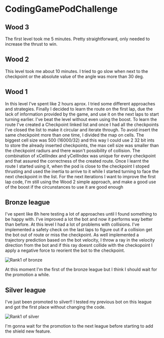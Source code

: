 # CodingGamePodChallenge

Wood 3
--------------------------------------------------------------------------------------------------------------------------------------------------------------------------------
The first level took me 5 minutes. Pretty straightforward, only needed to increase the thrust to win.

Wood 2
--------------------------------------------------------------------------------------------------------------------------------------------------------------------------------

This level took me about 10 minutes. I tried to go slow when next to the checkpoint or the absolute value of the angle was more than 30 deg.

Wood 1
--------------------------------------------------------------------------------------------------------------------------------------------------------------------------------
In this level I've spent like 2 hours aprox. I tried some different approaches and strategies. Finally I decided to learn the route on the first lap, due the lack of information provided by the game, and use it on the next laps to start turning earlier. I've beat the level without even using the boost.
To learn the route I've created a Checkpoint linked list and once I had all the checkpoints I've closed the list to make it circular and iterate through. To avoid insert the same checkpoint more than one time, I divided the map on cells. The biggest cell size was 500 (16000/32) and this way I could use 2 32 bit ints to store the already inserted checkpoints, the max cell size was smaller than the checkpoint radiurs and there wasn't possibility of collision. The combination of xCellIndex and yCellIndex was unique for every checkpoint and that assured the correctness of the created route.
Once I learnt the route I started using it, when the pod is close to the checkpoint I stoped thrusting and used the inertia to arrive to it while I started turning to face the next checkpoint in the list.
For the next iterations I want to improve the first lap code, I'm still using the Wood 2 simple approach, and make a good use of the boost if the circunstances to use it are good enough

Bronze league
--------------------------------------------------------------------------------------------------------------------------------------------------------------------------------
I've spent like 8h here testing a lot of approaches until I found something to be happy with.
I've improved a lot the bot and now it performs way better than before. At this level I had a lot of problems with collisions. I've implemented a safety check on the last laps to figure out if a collision get the bot out of route or miss the checkpoint. As well implemented a trajectory prediction based on the bot velocity, I throw a ray in the velocity direction from the bot and if this ray doesnt collide with the checkopoint I apply a negative force to reorient the bot to the checkpoint.

![Rank1 of bronze](https://user-images.githubusercontent.com/12461772/146348573-0f6caaa8-4b88-4bcd-8360-826e9237a6b0.PNG)


At this moment I'm the first of the bronze league but I think I should wait for the promotion a while.

Silver league
--------------------------------------------------------------------------------------------------------------------------------------------------------------------------------
I've just been promoted to silver!! I tested my previous bot on this league and got the first place without changing the code.

![Rank1 of silver](https://user-images.githubusercontent.com/12461772/146356903-f3d3fa3f-75bb-4d8a-adaf-5bccd78e3de0.PNG)

I'm gonna wait for the promotion to the next league before starting to add the shield new feature.

